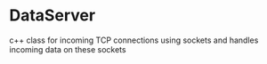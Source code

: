 # DataServer
c++ class for incoming TCP connections using sockets and handles incoming data on these sockets


